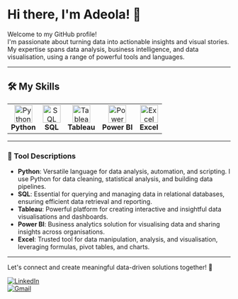 # Hi there, I'm Adeola! 👋

Welcome to my GitHub profile!  
I'm passionate about turning data into actionable insights and visual stories. My expertise spans data analysis, business intelligence, and data visualisation, using a range of powerful tools and languages.

---

## 🛠️ My Skills

<table>
  <tr>
    <td align="center">
      <img src="https://cdn.jsdelivr.net/gh/devicons/devicon/icons/python/python-original.svg" width="40" height="40" alt="Python"/><br/>
      <b>Python</b>
    </td>
    <td align="center">
      <img src="https://cdn.jsdelivr.net/gh/devicons/devicon/icons/mysql/mysql-original.svg" width="40" height="40" alt="SQL"/><br/>
      <b>SQL</b>
    </td>
    <td align="center">
      <img src="https://cdn.jsdelivr.net/gh/devicons/devicon/icons/tableau/tableau-original.svg" width="40" height="40" alt="Tableau"/><br/>
      <b>Tableau</b>
    </td>
    <td align="center">
      <img src="https://img.icons8.com/color/48/000000/power-bi.png" width="40" height="40" alt="Power BI"/><br/>
      <b>Power BI</b>
    </td>
    <td align="center">
      <img src="https://cdn.jsdelivr.net/gh/devicons/devicon/icons/excel/excel-original.svg" width="40" height="40" alt="Excel"/><br/>
      <b>Excel</b>
    </td>
  </tr>
</table>

---

### 📝 Tool Descriptions

- **Python**: Versatile language for data analysis, automation, and scripting. I use Python for data cleaning, statistical analysis, and building data pipelines.
- **SQL**: Essential for querying and managing data in relational databases, ensuring efficient data retrieval and reporting.
- **Tableau**: Powerful platform for creating interactive and insightful data visualisations and dashboards.
- **Power BI**: Business analytics solution for visualising data and sharing insights across organisations.
- **Excel**: Trusted tool for data manipulation, analysis, and visualisation, leveraging formulas, pivot tables, and charts.

---

Let's connect and create meaningful data-driven solutions together! 🚀

[![LinkedIn](https://img.shields.io/badge/LinkedIn-blue?style=flat-square&logo=linkedin)](https://www.linkedin.com/in/your-linkedin/)  
[![Gmail](https://img.shields.io/badge/Email-grey?style=flat-square&logo=gmail)](mailto:your.email@example.com)






